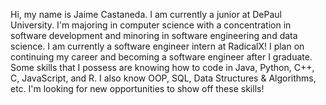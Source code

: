 Hi, my name is Jaime Castaneda. I am currently a junior at DePaul University. I'm  majoring in computer science 
with a concentration in software development and minoring in software engineering and data science. I am 
currently a software engineer intern at RadicalX! I plan on continuing my career and becoming a software 
engineer after I graduate. Some skills that I possess are knowing how to code in Java, Python, C++, C, 
JavaScript, and R. I also know OOP, SQL, Data Structures & Algorithms, etc. I'm looking for new 
opportunities to show off these skills!

<!---
JCast867/JCast867 is a ✨ special ✨ repository because its `README.md` (this file) appears on your GitHub profile.
You can click the Preview link to take a look at your changes.
--->
